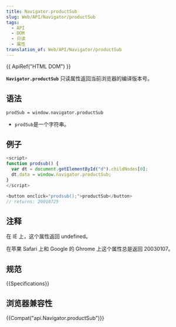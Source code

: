 ```yaml
---
title: Navigator.productSub
slug: Web/API/Navigator/productSub
tags:
  - API
  - DOM
  - 只读
  - 属性
translation_of: Web/API/Navigator/productSub
---
```

{{ ApiRef("HTML DOM") }}

**`Navigator.productSub`** 只读属性返回当前浏览器的编译版本号。

## 语法

```plain
prodSub = window.navigator.productSub
```

- `prodSub`是一个字符串。

## 例子

```js
<script>
function prodsub() {
  var dt = document.getElementById("d").childNodes[0];
  dt.data = window.navigator.productSub;
}
</script>

<button onclick="prodsub();">productSub</button>
// returns: 20010725
```

## 注释

在 IE 上，这个属性返回 undefined。

在苹果 Safari 上和 Google 的 Ghrome 上这个属性总是返回 20030107。

## 规范

{{Specifications}}

## 浏览器兼容性

{{Compat("api.Navigator.productSub")}}
